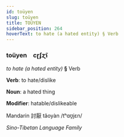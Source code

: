 ```yaml
---
id: toüyen
slug: toüyen
title: TOÜYEN
sidebar_position: 264
hoverText: to hate (a hated entity) § Verb
---
```


### toüyen&emsp;<span kind="abugida">cɽʄɀ̃ɿ</span>

*to hate (a hated entity)* **§** Verb

**Verb**: to hate/dislike

**Noun**: a hated thing

**Modifier**: hatable/dislikeable

Mandarin 討厭 tǎoyàn /tʰɑʊ̯jɛn/

*Sino-Tibetan Language Family*